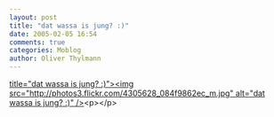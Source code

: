 ```yaml
---
layout: post
title: "dat wassa is jung? :)"
date: 2005-02-05 16:54
comments: true
categories: Moblog
author: Oliver Thylmann
---
```



[ title=&quot;dat wassa is jung? :)&quot;&gt;&lt;img src=&quot;http://photos3.flickr.com/4305628_084f9862ec_m.jpg&quot; alt=&quot;dat wassa is jung? :)&quot; /&gt;](http://www.flickr.com/photos/oliver/4305628/)&lt;p&gt;&lt;/p&gt;


